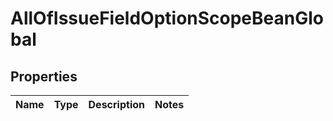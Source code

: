 # AllOfIssueFieldOptionScopeBeanGlobal

## Properties
Name | Type | Description | Notes
------------ | ------------- | ------------- | -------------
